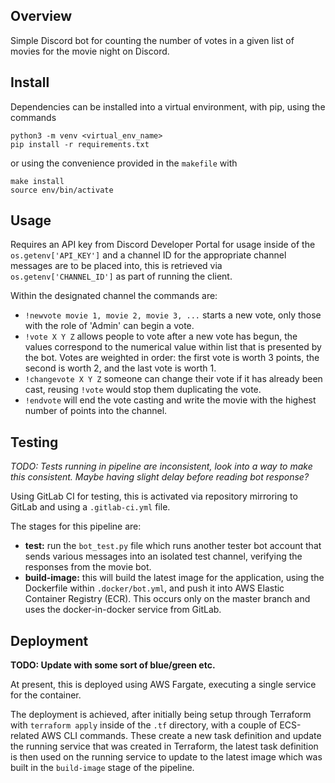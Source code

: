## Overview

Simple Discord bot for counting the number of votes in a given list of movies for the movie night on Discord.

## Install

Dependencies can be installed into a virtual environment, with pip, using the commands

```
python3 -m venv <virtual_env_name>
pip install -r requirements.txt
```

or using the convenience provided in the `makefile` with 
    
    make install
    source env/bin/activate

## Usage

Requires an API key from Discord Developer Portal for usage inside of the `os.getenv['API_KEY']` and a channel ID for the appropriate channel messages are to be placed into, this is retrieved via `os.getenv['CHANNEL_ID']` as part of running the client.

Within the designated channel the commands are:

* `!newvote movie 1, movie 2, movie 3, ...` starts a new vote, only those with the role of 'Admin' can begin a vote.
* `!vote X Y Z` allows people to vote after a new vote has begun, the values correspond to the numerical value within list that is presented by the bot. Votes are weighted in order: the first vote is worth 3 points, the second is worth 2, and the last vote is worth 1.
* `!changevote X Y Z` someone can change their vote if it has already been cast, reusing `!vote` would stop them duplicating the vote.
* `!endvote` will end the vote casting and write the movie with the highest number of points into the channel.

## Testing

*TODO: Tests running in pipeline are inconsistent, look into a way to make this consistent. Maybe having slight delay before reading bot response?*

Using GitLab CI for testing, this is activated via repository mirroring to GitLab and using a `.gitlab-ci.yml` file.

The stages for this pipeline are:
* **test:** run the `bot_test.py` file which runs another tester bot account that sends various messages into an isolated test channel, verifying the responses from the movie bot. 
* **build-image:** this will build the latest image for the application, using the Dockerfile within `.docker/bot.yml`, and push it into AWS Elastic Container Registry (ECR). This occurs only on the master branch and uses the docker-in-docker service from GitLab.

## Deployment

**TODO: Update with some sort of blue/green etc.**

At present, this is deployed using AWS Fargate, executing a single service for the container.

The deployment is achieved, after initially being setup through Terraform with `terraform apply` inside of the `.tf` directory, with a couple of ECS-related AWS CLI commands. These create a new task definition and update the running service that was created in Terraform, the latest task definition is then used on the running service to update to the latest image which was built in the `build-image` stage of the pipeline.